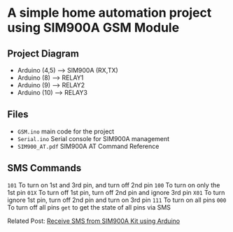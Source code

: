 # A simple home automation project using SIM900A GSM Module

## Project Diagram

* Arduino (4,5) --> SIM900A (RX,TX)
* Arduino (8) --> RELAY1
* Arduino (9) --> RELAY2
* Arduino (10) --> RELAY3

## Files

* `GSM.ino` main code for the project
* `Serial.ino` Serial console for SIM900A management
* `SIM900_AT.pdf` SIM900A AT Command Reference

## SMS Commands

`101` To turn on 1st and 3rd pin, and turn off 2nd pin
`100` To turn on only the 1st pin
`01X` To turn off 1st pin, turn off 2nd pin and ignore 3rd pin
`X01` To turn ignore 1st pin, turn off 2nd pin and turn on 3rd pin
`111` To turn on all pins
`000` To turn off all pins
`get` to get the state of all pins via SMS

Related Post: [Receive SMS from SIM900A Kit using Arduino](http://bits.minhazulhaque.com/arduino/receive-sms-from-sim900a-kit-using-arduino.html) 
